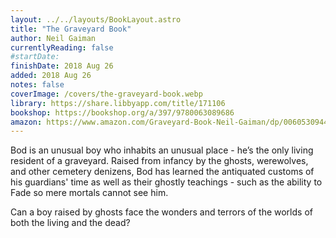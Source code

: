 ```yaml
---
layout: ../../layouts/BookLayout.astro
title: "The Graveyard Book"
author: Neil Gaiman
currentlyReading: false
#startDate:
finishDate: 2018 Aug 26
added: 2018 Aug 26
notes: false
coverImage: /covers/the-graveyard-book.webp
library: https://share.libbyapp.com/title/171106
bookshop: https://bookshop.org/a/397/9780063089686
amazon: https://www.amazon.com/Graveyard-Book-Neil-Gaiman/dp/0060530944
---
```


Bod is an unusual boy who inhabits an unusual place - he’s the only living resident of a graveyard. Raised from infancy by the ghosts, werewolves, and other cemetery denizens, Bod has learned the antiquated customs of his guardians' time as well as their ghostly teachings - such as the ability to Fade so mere mortals cannot see him.

Can a boy raised by ghosts face the wonders and terrors of the worlds of both the living and the dead?

<!-- ### Notes & Highlights -->
